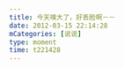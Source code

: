```yaml
---
title: 今天嗅大了，好丢脸啊－－
date: 2012-03-15 22:14:28
mCategories: [说说]
type: moment
time: t221428
---
```


